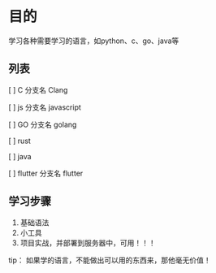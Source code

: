 # 目的

  学习各种需要学习的语言，如python、c、go、java等

## 列表

[ ] C
  分支名 Clang

[ ] js
  分支名 javascript

[ ] GO
  分支名 golang

[ ] rust

[ ] java

[ ] flutter
  分支名 flutter

## 学习步骤
  1. 基础语法
  2. 小工具
  3. 项目实战，并部署到服务器中，可用！！！

tip： 如果学的语言，不能做出可以用的东西来，那他毫无价值！